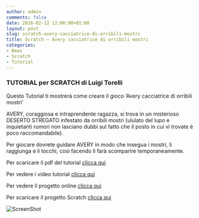 ```yaml
---
author: admin
comments: false
date: 2016-02-12 12:00:00+01:00
layout: post
slug: scratch-avery-cacciatrice-di-orribili-mostri
title: Scratch – Avery cacciatrice di orribili mostri
categories:
- News
- Scratch
- Tutorial
---
```


### TUTORIAL per SCRATCH di Luigi Torelli

Questo Tutorial ti mostrerà come creare il gioco ‘Avery cacciatrice di orribili mostri’

AVERY, coraggiosa e intraprendente ragazza, si trova in un misterioso DESERTO STREGATO infestato da orribili mostri (ululato del lupo e inquietanti rumori non lasciano dubbi sul fatto che il posto in cui vi trovate è poco raccomandabile).

Per giocare dovrete guidare AVERY in modo che insegua i mostri, li raggiunga e li tocchi, così facendo li farà scomparire temporaneamente.

Per scaricare il pdf del tutorial [clicca qui](https://drive.google.com/file/d/0B3FGUG-ENxwNUk04ejhmMzFXSnc/view?usp=sharing)

Per vedere i video tutorial [clicca qui](https://www.youtube.com/playlist?list=PL20-bDssQLg6q1WpH1scgRQy68Mu4dVCa)

Per vedere il progetto online [clicca qui](https://scratch.mit.edu/projects/97613904/)

Per scaricare il progetto Scratch [clicca qui](https://drive.google.com/file/d/0B3FGUG-ENxwNTkN1R1JkdkswclE/view?usp=sharing)

![ScreenShot](http://coderdojomilano.it/wp-content/uploads/2016/02/avery01.jpg)



